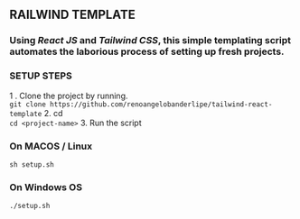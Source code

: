 ## RAILWIND TEMPLATE

### Using ***React JS*** and ***Tailwind CSS***, this simple templating script automates the laborious process of setting up fresh projects.


### SETUP STEPS

1 . Clone the project by running.<br/>
``` git clone https://github.com/renoangelobanderlipe/tailwind-react-template ```
2. cd <project-nae><br/>
``` cd <project-name> ```
3. Run the script
### On MACOS / Linux
``` sh setup.sh ```
### On Windows OS 
``` ./setup.sh ```
